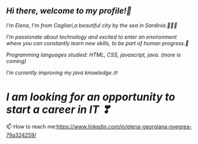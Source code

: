 
                               
 ## *Hi there, welcome to my profile!👋* 

*I'm Elena, I'm from Cagliari,a beautiful city by the sea in Sardinia.🌊🌊🌊*


*I'm passionate about technology and excited to enter an environment where you can constantly learn new skills, to be part of human progress.🤩*

*Programming languages studied: HTML, CSS, javascript, java. (more is coming)*

*I’m currently improving my java knowledge.🤓*

# *I am looking for an opportunity to start a career in IT ❣*

📫 How to reach me:https://www.linkedin.com/in/elena-georgiana-nyegrea-79a324259/

<!--
**HeelenaIT/HeelenaIT** is a ✨ _special_ ✨ repository because its `README.md` (this file) appears on your GitHub profile.

-->
